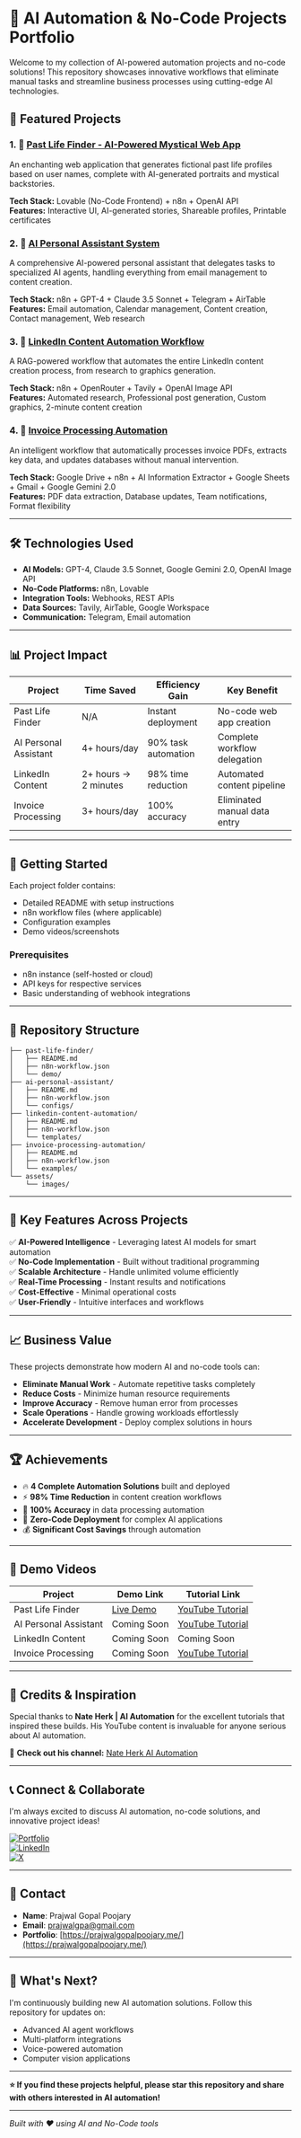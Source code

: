 # 🚀 AI Automation & No-Code Projects Portfolio

Welcome to my collection of AI-powered automation projects and no-code solutions! This repository showcases innovative workflows that eliminate manual tasks and streamline business processes using cutting-edge AI technologies.

## 🌟 Featured Projects

### 1. 🔮 [Past Life Finder - AI-Powered Mystical Web App](https://github.com/PrajwalGpy/Past-Life-Finder)
An enchanting web application that generates fictional past life profiles based on user names, complete with AI-generated portraits and mystical backstories.

**Tech Stack:** Lovable (No-Code Frontend) + n8n + OpenAI API  
**Features:** Interactive UI, AI-generated stories, Shareable profiles, Printable certificates

### 2. 🤖 [AI Personal Assistant System](https://github.com/PrajwalGpy/Personal-Assistant)
A comprehensive AI-powered personal assistant that delegates tasks to specialized AI agents, handling everything from email management to content creation.

**Tech Stack:** n8n + GPT-4 + Claude 3.5 Sonnet + Telegram + AirTable  
**Features:** Email automation, Calendar management, Content creation, Contact management, Web research

### 3. 📝 [LinkedIn Content Automation Workflow](https://github.com/PrajwalGpy/LinkedIn-Content-Automation-Workflow)
A RAG-powered workflow that automates the entire LinkedIn content creation process, from research to graphics generation.

**Tech Stack:** n8n + OpenRouter + Tavily + OpenAI Image API  
**Features:** Automated research, Professional post generation, Custom graphics, 2-minute content creation

### 4. 💼 [Invoice Processing Automation](https://github.com/PrajwalGpy/Invoice-Processing-Automation)
An intelligent workflow that automatically processes invoice PDFs, extracts key data, and updates databases without manual intervention.

**Tech Stack:** Google Drive + n8n + AI Information Extractor + Google Sheets + Gmail + Google Gemini 2.0  
**Features:** PDF data extraction, Database updates, Team notifications, Format flexibility

---

## 🛠️ Technologies Used

- **AI Models:** GPT-4, Claude 3.5 Sonnet, Google Gemini 2.0, OpenAI Image API
- **No-Code Platforms:** n8n, Lovable
- **Integration Tools:** Webhooks, REST APIs
- **Data Sources:** Tavily, AirTable, Google Workspace
- **Communication:** Telegram, Email automation

---

## 📊 Project Impact

| Project | Time Saved | Efficiency Gain | Key Benefit |
|---------|------------|-----------------|-------------|
| Past Life Finder | N/A | Instant deployment | No-code web app creation |
| AI Personal Assistant | 4+ hours/day | 90% task automation | Complete workflow delegation |
| LinkedIn Content | 2+ hours → 2 minutes | 98% time reduction | Automated content pipeline |
| Invoice Processing | 3+ hours/day | 100% accuracy | Eliminated manual data entry |

---

## 🚀 Getting Started

Each project folder contains:
- Detailed README with setup instructions
- n8n workflow files (where applicable)
- Configuration examples
- Demo videos/screenshots

### Prerequisites
- n8n instance (self-hosted or cloud)
- API keys for respective services
- Basic understanding of webhook integrations

---

## 📁 Repository Structure

```
├── past-life-finder/
│   ├── README.md
│   ├── n8n-workflow.json
│   └── demo/
├── ai-personal-assistant/
│   ├── README.md
│   ├── n8n-workflow.json
│   └── configs/
├── linkedin-content-automation/
│   ├── README.md
│   ├── n8n-workflow.json
│   └── templates/
├── invoice-processing-automation/
│   ├── README.md
│   ├── n8n-workflow.json
│   └── examples/
└── assets/
    └── images/
```

---

## 🎯 Key Features Across Projects

✅ **AI-Powered Intelligence** - Leveraging latest AI models for smart automation  
✅ **No-Code Implementation** - Built without traditional programming  
✅ **Scalable Architecture** - Handle unlimited volume efficiently  
✅ **Real-Time Processing** - Instant results and notifications  
✅ **Cost-Effective** - Minimal operational costs  
✅ **User-Friendly** - Intuitive interfaces and workflows

---

## 📈 Business Value

These projects demonstrate how modern AI and no-code tools can:
- **Eliminate Manual Work** - Automate repetitive tasks completely
- **Reduce Costs** - Minimize human resource requirements
- **Improve Accuracy** - Remove human error from processes
- **Scale Operations** - Handle growing workloads effortlessly
- **Accelerate Development** - Deploy complex solutions in hours

---

## 🏆 Achievements

- 🔥 **4 Complete Automation Solutions** built and deployed
- ⚡ **98% Time Reduction** in content creation workflows
- 🎯 **100% Accuracy** in data processing automation
- 🚀 **Zero-Code Deployment** for complex AI applications
- 💰 **Significant Cost Savings** through automation

---

## 🎥 Demo Videos

| Project | Demo Link | Tutorial Link |
|---------|-----------|---------------|
| Past Life Finder | [Live Demo](https://lnkd.in/g55xXMGZ) | [YouTube Tutorial](https://lnkd.in/gsQPwbgb) |
| AI Personal Assistant | Coming Soon | [YouTube Tutorial](https://lnkd.in/gvi2ftau) |
| LinkedIn Content | Coming Soon | Coming Soon |
| Invoice Processing | Coming Soon | [YouTube Tutorial](https://lnkd.in/gsQPwbgb) |

---

## 🙏 Credits & Inspiration

Special thanks to **Nate Herk | AI Automation** for the excellent tutorials that inspired these builds. His YouTube content is invaluable for anyone serious about AI automation.

🎥 **Check out his channel:** [Nate Herk AI Automation](https://lnkd.in/gvi2ftau)

---

## 📞 Connect & Collaborate

I'm always excited to discuss AI automation, no-code solutions, and innovative project ideas!

[![Portfolio](https://img.shields.io/badge/Portfolio-000?style=for-the-badge&logo=ko-fi&logoColor=white)](https://prajwalgopalpoojary.me/)  
[![LinkedIn](https://img.shields.io/badge/LinkedIn-0A66C2?style=for-the-badge&logo=linkedin&logoColor=white)](https://www.linkedin.com/in/prajwalgopalpoojary/)  
[![X](https://img.shields.io/badge/X-000000?style=for-the-badge&logo=x&logoColor=white)](https://x.com/prajwalgpa)

---

## 📧 Contact

- **Name**: Prajwal Gopal Poojary
- **Email**: prajwalgpa@gmail.com
- **Portfolio**: [https://prajwalgopalpoojary.me/](https://prajwalgopalpoojary.me/)

---

## 🌟 What's Next?

I'm continuously building new AI automation solutions. Follow this repository for updates on:
- Advanced AI agent workflows
- Multi-platform integrations
- Voice-powered automation
- Computer vision applications

---

**⭐ If you find these projects helpful, please star this repository and share with others interested in AI automation!**

---

*Built with ❤️ using AI and No-Code tools*
